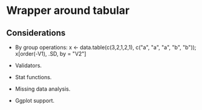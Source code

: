 # Wrapper around tabular

## Considerations

- By group operations: x <- data.table(c(3,2,1,2,1), c("a", "a", "a", "b", "b")); x[order(-V1), .SD, by = "V2"]

- Validators.

- Stat functions.

- Missing data analysis.

- Ggplot support.
